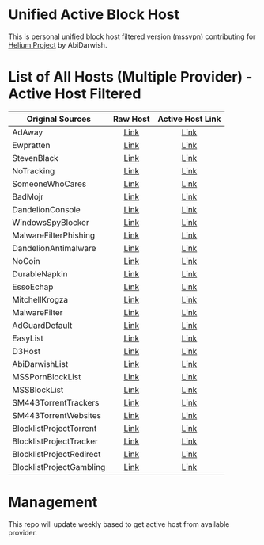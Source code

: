 # Unified Active Block Host

This is personal unified block host filtered version (mssvpn) contributing for [Helium Project](https://github.com/abidarwish/helium) by AbiDarwish.

# List of All Hosts (Multiple Provider) - Active Host Filtered
| Original Sources | Raw Host | Active Host Link |
| ---------------- | :------: | :--------------: |
| AdAway | [Link](https://adaway.org/hosts.txt) | [Link](https://raw.githubusercontent.com/mssvpn/hosts/main/AdAway_Active.txt) |
| Ewpratten | [Link](https://raw.githubusercontent.com/Ewpratten/youtube_ad_blocklist/master/blocklist.txt) | [Link](https://raw.githubusercontent.com/mssvpn/hosts/main/Ewpratten_Active.txt) |
| StevenBlack | [Link](https://raw.githubusercontent.com/StevenBlack/hosts/master/alternates/fakenews-gambling-porn/hosts) | [Link](https://raw.githubusercontent.com/mssvpn/hosts/main/StevenBlack_Active.txt) |
| NoTracking | [Link](https://raw.githubusercontent.com/notracking/hosts-blocklists/master/hostnames.txt) | [Link](https://raw.githubusercontent.com/mssvpn/hosts/main/NoTracking_Active.txt) |
| SomeoneWhoCares | [Link](https://someonewhocares.org/hosts/zero/hosts) | [Link](https://raw.githubusercontent.com/mssvpn/hosts/main/SomeoneWhoCares_Active.txt) |
| BadMojr | [Link](https://badmojr.gitlab.io/1hosts/Lite/adblock.txt) | [Link](https://raw.githubusercontent.com/mssvpn/hosts/main/BadMojr_Active.txt) |
| DandelionConsole | [Link](https://raw.githubusercontent.com/DandelionSprout/adfilt/master/GameConsoleAdblockList.txt) | [Link](https://raw.githubusercontent.com/mssvpn/hosts/main/DandelionConsole_Active.txt) |
| WindowsSpyBlocker | [Link](https://raw.githubusercontent.com/crazy-max/WindowsSpyBlocker/master/data/hosts/spy.txt) | [Link](https://raw.githubusercontent.com/mssvpn/hosts/main/WindowsSpyBlocker_Active.txt) |
| MalwareFilterPhishing | [Link](https://malware-filter.gitlab.io/malware-filter/phishing-filter-agh.txt) | [Link](https://raw.githubusercontent.com/mssvpn/hosts/main/MalwareFilterPhishing_Active.txt) |
| DandelionAntimalware | [Link](https://raw.githubusercontent.com/DandelionSprout/adfilt/master/Alternate%20versions%20Anti-Malware%20List/AntiMalwareAdGuardHome.txt) | [Link](https://raw.githubusercontent.com/mssvpn/hosts/main/DandelionAntimalware_Active.txt) |
| NoCoin | [Link](https://raw.githubusercontent.com/hoshsadiq/adblock-nocoin-list/master//root/hosts.list/hosts.txt) | [Link](https://raw.githubusercontent.com/mssvpn/hosts/main/NoCoin_Active.txt) |
| DurableNapkin | [Link](https://raw.githubusercontent.com/durablenapkin/scamblocklist/master/adguard.txt) | [Link](https://raw.githubusercontent.com/mssvpn/hosts/main/DurableNapkin_Active.txt) |
| EssoEchap | [Link](https://raw.githubusercontent.com/AssoEchap/stalkerware-indicators/master/generated/hosts) | [Link](https://raw.githubusercontent.com/mssvpn/hosts/main/EssoEchap_Active.txt) |
| MitchellKrogza | [Link](https://raw.githubusercontent.com/mitchellkrogza/The-Big-List-of-Hacked-Malware-Web-Sites/master/hosts) | [Link](https://raw.githubusercontent.com/mssvpn/hosts/main/MitchellKrogza_Active.txt) |
| MalwareFilter | [Link](https://malware-filter.gitlab.io/malware-filter/urlhaus-filter-agh.txt) | [Link](https://raw.githubusercontent.com/mssvpn/hosts/main/MalwareFilter_Active.txt) |
| AdGuardDefault | [Link](https://adguardteam.github.io/AdGuardSDNSFilter/Filters/filter.txt) | [Link](https://raw.githubusercontent.com/mssvpn/hosts/main/AdGuardDefault_Active.txt) |
| EasyList | [Link](https://easylist.to/easylist/easylist.txt) | [Link](https://raw.githubusercontent.com/mssvpn/hosts/main/EasyList_Active.txt) |
| D3Host | [Link](https://raw.githubusercontent.com/d3ward/toolz/master/src/d3host.txt) | [Link](https://raw.githubusercontent.com/mssvpn/hosts/main/D3Host_Active.txt) |
| AbiDarwishList | [Link](https://raw.githubusercontent.com/abidarwish/helium/main/AbiDarwishList.txt) | [Link](https://raw.githubusercontent.com/mssvpn/hosts/main/AbiDarwishList_Active.txt) |
| MSSPornBlockList | [Link](https://raw.githubusercontent.com/mssvpn/block/main/porn.txt) | [Link](https://raw.githubusercontent.com/mssvpn/hosts/main/MSSPornBlockList_Active.txt) |
| MSSBlockList | [Link](https://raw.githubusercontent.com/mssvpn/block/main/blocklist.txt) | [Link](https://raw.githubusercontent.com/mssvpn/hosts/main/MSSBlockList_Active.txt) |
| SM443TorrentTrackers | [Link](https://raw.githubusercontent.com/SM443/Pi-hole-Torrent-Blocklist/main/all-torrent-trackres.txt) | [Link](https://raw.githubusercontent.com/mssvpn/hosts/main/SM443TorrentTrackers_Active.txt) |
| SM443TorrentWebsites | [Link](https://raw.githubusercontent.com/SM443/Pi-hole-Torrent-Blocklist/main/all-torrent-websites.txt) | [Link](https://raw.githubusercontent.com/mssvpn/hosts/main/SM443TorrentWebsites_Active.txt) |
| BlocklistProjectTorrent | [Link](https://blocklistproject.github.io/Lists/torrent.txt) | [Link](https://raw.githubusercontent.com/mssvpn/hosts/main/BlocklistProjectTorrent_Active.txt) |
| BlocklistProjectTracker | [Link](https://blocklistproject.github.io/Lists/tracking.txt) | [Link](https://raw.githubusercontent.com/mssvpn/hosts/main/BlocklistProjectTracker_Active.txt) |
| BlocklistProjectRedirect | [Link](https://blocklistproject.github.io/Lists/redirect.txt) | [Link](https://raw.githubusercontent.com/mssvpn/hosts/main/BlocklistProjectRedirect_Active.txt) |
| BlocklistProjectGambling | [Link](https://blocklistproject.github.io/Lists/gambling.txt) | [Link](https://raw.githubusercontent.com/mssvpn/hosts/main/BlocklistProjectGambling_Active.txt) |

# Management
This repo will update weekly based to get active host from available provider.
